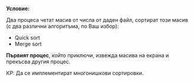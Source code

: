 **Условие:**

Два  процеса  четат  масив  от  числа  от  даден  файл, сортират  този  масив  (с  два различни  алгоритъма,  по  Ваш  избор):

* Quick sort
* Merge sort

**Първият  процес**,  който  приключи,  извежда масива  на  екрана  и  прекъсва  другия  процес.  

КР: Да  се имплементират многонишкови сортировки.